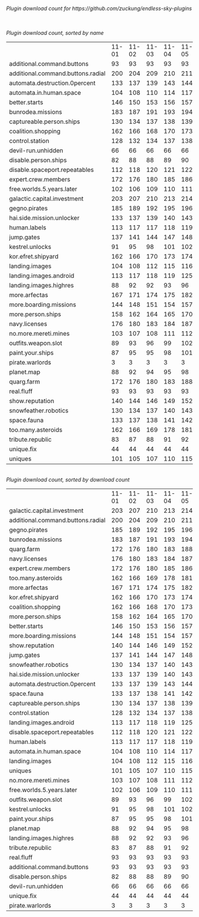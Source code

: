 <h6>Plugin download count for https://github.com/zuckung/endless-sky-plugins<br>
<br>
<h6>Plugin download count, sorted by name<br>
<table>
	<tr>
		<td></td>
		<td>11-01</td>
		<td>11-02</td>
		<td>11-03</td>
		<td>11-04</td>
		<td>11-05</td>
		<td>11-06</td>
		<td>11-07</td>
		<td>today +</td>
	</tr>
	<tr>
		<td>additional.command.buttons</td>
		<td>93</td>
		<td>93</td>
		<td>93</td>
		<td>93</td>
		<td>93</td>
		<td>93</td>
		<td>93</td>
		<td></td>
	</tr>
	<tr>
		<td>additional.command.buttons.radial</td>
		<td>200</td>
		<td>204</td>
		<td>209</td>
		<td>210</td>
		<td>211</td>
		<td>211</td>
		<td>211</td>
		<td></td>
	</tr>
	<tr>
		<td>automata.destruction.0percent</td>
		<td>133</td>
		<td>137</td>
		<td>139</td>
		<td>143</td>
		<td>144</td>
		<td>144</td>
		<td>144</td>
		<td></td>
	</tr>
	<tr>
		<td>automata.in.human.space</td>
		<td>104</td>
		<td>108</td>
		<td>110</td>
		<td>114</td>
		<td>117</td>
		<td>117</td>
		<td>117</td>
		<td></td>
	</tr>
	<tr>
		<td>better.starts</td>
		<td>146</td>
		<td>150</td>
		<td>153</td>
		<td>156</td>
		<td>157</td>
		<td>159</td>
		<td>159</td>
		<td></td>
	</tr>
	<tr>
		<td>bunrodea.missions</td>
		<td>183</td>
		<td>187</td>
		<td>191</td>
		<td>193</td>
		<td>194</td>
		<td>196</td>
		<td>196</td>
		<td></td>
	</tr>
	<tr>
		<td>captureable.person.ships</td>
		<td>130</td>
		<td>134</td>
		<td>137</td>
		<td>138</td>
		<td>139</td>
		<td>141</td>
		<td>141</td>
		<td></td>
	</tr>
	<tr>
		<td>coalition.shopping</td>
		<td>162</td>
		<td>166</td>
		<td>168</td>
		<td>170</td>
		<td>173</td>
		<td>175</td>
		<td>175</td>
		<td></td>
	</tr>
	<tr>
		<td>control.station</td>
		<td>128</td>
		<td>132</td>
		<td>134</td>
		<td>137</td>
		<td>138</td>
		<td>140</td>
		<td>140</td>
		<td></td>
	</tr>
	<tr>
		<td>devil-run.unhidden</td>
		<td>66</td>
		<td>66</td>
		<td>66</td>
		<td>66</td>
		<td>66</td>
		<td>66</td>
		<td>66</td>
		<td></td>
	</tr>
	<tr>
		<td>disable.person.ships</td>
		<td>82</td>
		<td>88</td>
		<td>88</td>
		<td>89</td>
		<td>90</td>
		<td>90</td>
		<td>90</td>
		<td></td>
	</tr>
	<tr>
		<td>disable.spaceport.repeatables</td>
		<td>112</td>
		<td>118</td>
		<td>120</td>
		<td>121</td>
		<td>122</td>
		<td>122</td>
		<td>122</td>
		<td></td>
	</tr>
	<tr>
		<td>expert.crew.members</td>
		<td>172</td>
		<td>176</td>
		<td>180</td>
		<td>185</td>
		<td>186</td>
		<td>186</td>
		<td>186</td>
		<td></td>
	</tr>
	<tr>
		<td>free.worlds.5.years.later</td>
		<td>102</td>
		<td>106</td>
		<td>109</td>
		<td>110</td>
		<td>111</td>
		<td>111</td>
		<td>111</td>
		<td></td>
	</tr>
	<tr>
		<td>galactic.capital.investment</td>
		<td>203</td>
		<td>207</td>
		<td>210</td>
		<td>213</td>
		<td>214</td>
		<td>214</td>
		<td>214</td>
		<td></td>
	</tr>
	<tr>
		<td>gegno.pirates</td>
		<td>185</td>
		<td>189</td>
		<td>192</td>
		<td>195</td>
		<td>196</td>
		<td>199</td>
		<td>199</td>
		<td></td>
	</tr>
	<tr>
		<td>hai.side.mission.unlocker</td>
		<td>133</td>
		<td>137</td>
		<td>139</td>
		<td>140</td>
		<td>143</td>
		<td>145</td>
		<td>145</td>
		<td></td>
	</tr>
	<tr>
		<td>human.labels</td>
		<td>113</td>
		<td>117</td>
		<td>117</td>
		<td>118</td>
		<td>119</td>
		<td>119</td>
		<td>119</td>
		<td></td>
	</tr>
	<tr>
		<td>jump.gates</td>
		<td>137</td>
		<td>141</td>
		<td>144</td>
		<td>147</td>
		<td>148</td>
		<td>148</td>
		<td>148</td>
		<td></td>
	</tr>
	<tr>
		<td>kestrel.unlocks</td>
		<td>91</td>
		<td>95</td>
		<td>98</td>
		<td>101</td>
		<td>102</td>
		<td>102</td>
		<td>102</td>
		<td></td>
	</tr>
	<tr>
		<td>kor.efret.shipyard</td>
		<td>162</td>
		<td>166</td>
		<td>170</td>
		<td>173</td>
		<td>174</td>
		<td>177</td>
		<td>177</td>
		<td></td>
	</tr>
	<tr>
		<td>landing.images</td>
		<td>104</td>
		<td>108</td>
		<td>112</td>
		<td>115</td>
		<td>116</td>
		<td>116</td>
		<td>116</td>
		<td></td>
	</tr>
	<tr>
		<td>landing.images.android</td>
		<td>113</td>
		<td>117</td>
		<td>118</td>
		<td>119</td>
		<td>125</td>
		<td>125</td>
		<td>125</td>
		<td></td>
	</tr>
	<tr>
		<td>landing.images.highres</td>
		<td>88</td>
		<td>92</td>
		<td>92</td>
		<td>93</td>
		<td>96</td>
		<td>96</td>
		<td>96</td>
		<td></td>
	</tr>
	<tr>
		<td>more.arfectas</td>
		<td>167</td>
		<td>171</td>
		<td>174</td>
		<td>175</td>
		<td>182</td>
		<td>185</td>
		<td>185</td>
		<td></td>
	</tr>
	<tr>
		<td>more.boarding.missions</td>
		<td>144</td>
		<td>148</td>
		<td>151</td>
		<td>154</td>
		<td>157</td>
		<td>157</td>
		<td>157</td>
		<td></td>
	</tr>
	<tr>
		<td>more.person.ships</td>
		<td>158</td>
		<td>162</td>
		<td>164</td>
		<td>165</td>
		<td>170</td>
		<td>172</td>
		<td>172</td>
		<td></td>
	</tr>
	<tr>
		<td>navy.licenses</td>
		<td>176</td>
		<td>180</td>
		<td>183</td>
		<td>184</td>
		<td>187</td>
		<td>190</td>
		<td>190</td>
		<td></td>
	</tr>
	<tr>
		<td>no.more.mereti.mines</td>
		<td>103</td>
		<td>107</td>
		<td>108</td>
		<td>111</td>
		<td>112</td>
		<td>114</td>
		<td>114</td>
		<td></td>
	</tr>
	<tr>
		<td>outfits.weapon.slot</td>
		<td>89</td>
		<td>93</td>
		<td>96</td>
		<td>99</td>
		<td>102</td>
		<td>102</td>
		<td>102</td>
		<td></td>
	</tr>
	<tr>
		<td>paint.your.ships</td>
		<td>87</td>
		<td>95</td>
		<td>95</td>
		<td>98</td>
		<td>101</td>
		<td>101</td>
		<td>101</td>
		<td></td>
	</tr>
	<tr>
		<td>pirate.warlords</td>
		<td>3</td>
		<td>3</td>
		<td>3</td>
		<td>3</td>
		<td>3</td>
		<td>3</td>
		<td>3</td>
		<td></td>
	</tr>
	<tr>
		<td>planet.map</td>
		<td>88</td>
		<td>92</td>
		<td>94</td>
		<td>95</td>
		<td>98</td>
		<td>98</td>
		<td>98</td>
		<td></td>
	</tr>
	<tr>
		<td>quarg.farm</td>
		<td>172</td>
		<td>176</td>
		<td>180</td>
		<td>183</td>
		<td>188</td>
		<td>190</td>
		<td>190</td>
		<td></td>
	</tr>
	<tr>
		<td>real.fluff</td>
		<td>93</td>
		<td>93</td>
		<td>93</td>
		<td>93</td>
		<td>93</td>
		<td>93</td>
		<td>93</td>
		<td></td>
	</tr>
	<tr>
		<td>show.reputation</td>
		<td>140</td>
		<td>144</td>
		<td>146</td>
		<td>149</td>
		<td>152</td>
		<td>153</td>
		<td>153</td>
		<td></td>
	</tr>
	<tr>
		<td>snowfeather.robotics</td>
		<td>130</td>
		<td>134</td>
		<td>137</td>
		<td>140</td>
		<td>143</td>
		<td>145</td>
		<td>145</td>
		<td></td>
	</tr>
	<tr>
		<td>space.fauna</td>
		<td>133</td>
		<td>137</td>
		<td>138</td>
		<td>141</td>
		<td>142</td>
		<td>142</td>
		<td>142</td>
		<td></td>
	</tr>
	<tr>
		<td>too.many.asteroids</td>
		<td>162</td>
		<td>166</td>
		<td>169</td>
		<td>178</td>
		<td>181</td>
		<td>185</td>
		<td>185</td>
		<td></td>
	</tr>
	<tr>
		<td>tribute.republic</td>
		<td>83</td>
		<td>87</td>
		<td>88</td>
		<td>91</td>
		<td>92</td>
		<td>94</td>
		<td>94</td>
		<td></td>
	</tr>
	<tr>
		<td>unique.fix</td>
		<td>44</td>
		<td>44</td>
		<td>44</td>
		<td>44</td>
		<td>44</td>
		<td>44</td>
		<td>44</td>
		<td></td>
	</tr>
	<tr>
		<td>uniques</td>
		<td>101</td>
		<td>105</td>
		<td>107</td>
		<td>110</td>
		<td>115</td>
		<td>115</td>
		<td>115</td>
		<td></td>
	</tr>
</table>
</h6>
<h6>Plugin download count, sorted by download count<br>
<table>
	<tr>
		<td></td>
		<td>11-01</td>
		<td>11-02</td>
		<td>11-03</td>
		<td>11-04</td>
		<td>11-05</td>
		<td>11-06</td>
		<td>11-07</td>
		<td>today +</td>
	</tr>
	<tr>
		<td>galactic.capital.investment</td>
		<td>203</td>
		<td>207</td>
		<td>210</td>
		<td>213</td>
		<td>214</td>
		<td>214</td>
		<td>214</td>
		<td></td>
	</tr>
	<tr>
		<td>additional.command.buttons.radial</td>
		<td>200</td>
		<td>204</td>
		<td>209</td>
		<td>210</td>
		<td>211</td>
		<td>211</td>
		<td>211</td>
		<td></td>
	</tr>
	<tr>
		<td>gegno.pirates</td>
		<td>185</td>
		<td>189</td>
		<td>192</td>
		<td>195</td>
		<td>196</td>
		<td>199</td>
		<td>199</td>
		<td></td>
	</tr>
	<tr>
		<td>bunrodea.missions</td>
		<td>183</td>
		<td>187</td>
		<td>191</td>
		<td>193</td>
		<td>194</td>
		<td>196</td>
		<td>196</td>
		<td></td>
	</tr>
	<tr>
		<td>quarg.farm</td>
		<td>172</td>
		<td>176</td>
		<td>180</td>
		<td>183</td>
		<td>188</td>
		<td>190</td>
		<td>190</td>
		<td></td>
	</tr>
	<tr>
		<td>navy.licenses</td>
		<td>176</td>
		<td>180</td>
		<td>183</td>
		<td>184</td>
		<td>187</td>
		<td>190</td>
		<td>190</td>
		<td></td>
	</tr>
	<tr>
		<td>expert.crew.members</td>
		<td>172</td>
		<td>176</td>
		<td>180</td>
		<td>185</td>
		<td>186</td>
		<td>186</td>
		<td>186</td>
		<td></td>
	</tr>
	<tr>
		<td>too.many.asteroids</td>
		<td>162</td>
		<td>166</td>
		<td>169</td>
		<td>178</td>
		<td>181</td>
		<td>185</td>
		<td>185</td>
		<td></td>
	</tr>
	<tr>
		<td>more.arfectas</td>
		<td>167</td>
		<td>171</td>
		<td>174</td>
		<td>175</td>
		<td>182</td>
		<td>185</td>
		<td>185</td>
		<td></td>
	</tr>
	<tr>
		<td>kor.efret.shipyard</td>
		<td>162</td>
		<td>166</td>
		<td>170</td>
		<td>173</td>
		<td>174</td>
		<td>177</td>
		<td>177</td>
		<td></td>
	</tr>
	<tr>
		<td>coalition.shopping</td>
		<td>162</td>
		<td>166</td>
		<td>168</td>
		<td>170</td>
		<td>173</td>
		<td>175</td>
		<td>175</td>
		<td></td>
	</tr>
	<tr>
		<td>more.person.ships</td>
		<td>158</td>
		<td>162</td>
		<td>164</td>
		<td>165</td>
		<td>170</td>
		<td>172</td>
		<td>172</td>
		<td></td>
	</tr>
	<tr>
		<td>better.starts</td>
		<td>146</td>
		<td>150</td>
		<td>153</td>
		<td>156</td>
		<td>157</td>
		<td>159</td>
		<td>159</td>
		<td></td>
	</tr>
	<tr>
		<td>more.boarding.missions</td>
		<td>144</td>
		<td>148</td>
		<td>151</td>
		<td>154</td>
		<td>157</td>
		<td>157</td>
		<td>157</td>
		<td></td>
	</tr>
	<tr>
		<td>show.reputation</td>
		<td>140</td>
		<td>144</td>
		<td>146</td>
		<td>149</td>
		<td>152</td>
		<td>153</td>
		<td>153</td>
		<td></td>
	</tr>
	<tr>
		<td>jump.gates</td>
		<td>137</td>
		<td>141</td>
		<td>144</td>
		<td>147</td>
		<td>148</td>
		<td>148</td>
		<td>148</td>
		<td></td>
	</tr>
	<tr>
		<td>snowfeather.robotics</td>
		<td>130</td>
		<td>134</td>
		<td>137</td>
		<td>140</td>
		<td>143</td>
		<td>145</td>
		<td>145</td>
		<td></td>
	</tr>
	<tr>
		<td>hai.side.mission.unlocker</td>
		<td>133</td>
		<td>137</td>
		<td>139</td>
		<td>140</td>
		<td>143</td>
		<td>145</td>
		<td>145</td>
		<td></td>
	</tr>
	<tr>
		<td>automata.destruction.0percent</td>
		<td>133</td>
		<td>137</td>
		<td>139</td>
		<td>143</td>
		<td>144</td>
		<td>144</td>
		<td>144</td>
		<td></td>
	</tr>
	<tr>
		<td>space.fauna</td>
		<td>133</td>
		<td>137</td>
		<td>138</td>
		<td>141</td>
		<td>142</td>
		<td>142</td>
		<td>142</td>
		<td></td>
	</tr>
	<tr>
		<td>captureable.person.ships</td>
		<td>130</td>
		<td>134</td>
		<td>137</td>
		<td>138</td>
		<td>139</td>
		<td>141</td>
		<td>141</td>
		<td></td>
	</tr>
	<tr>
		<td>control.station</td>
		<td>128</td>
		<td>132</td>
		<td>134</td>
		<td>137</td>
		<td>138</td>
		<td>140</td>
		<td>140</td>
		<td></td>
	</tr>
	<tr>
		<td>landing.images.android</td>
		<td>113</td>
		<td>117</td>
		<td>118</td>
		<td>119</td>
		<td>125</td>
		<td>125</td>
		<td>125</td>
		<td></td>
	</tr>
	<tr>
		<td>disable.spaceport.repeatables</td>
		<td>112</td>
		<td>118</td>
		<td>120</td>
		<td>121</td>
		<td>122</td>
		<td>122</td>
		<td>122</td>
		<td></td>
	</tr>
	<tr>
		<td>human.labels</td>
		<td>113</td>
		<td>117</td>
		<td>117</td>
		<td>118</td>
		<td>119</td>
		<td>119</td>
		<td>119</td>
		<td></td>
	</tr>
	<tr>
		<td>automata.in.human.space</td>
		<td>104</td>
		<td>108</td>
		<td>110</td>
		<td>114</td>
		<td>117</td>
		<td>117</td>
		<td>117</td>
		<td></td>
	</tr>
	<tr>
		<td>landing.images</td>
		<td>104</td>
		<td>108</td>
		<td>112</td>
		<td>115</td>
		<td>116</td>
		<td>116</td>
		<td>116</td>
		<td></td>
	</tr>
	<tr>
		<td>uniques</td>
		<td>101</td>
		<td>105</td>
		<td>107</td>
		<td>110</td>
		<td>115</td>
		<td>115</td>
		<td>115</td>
		<td></td>
	</tr>
	<tr>
		<td>no.more.mereti.mines</td>
		<td>103</td>
		<td>107</td>
		<td>108</td>
		<td>111</td>
		<td>112</td>
		<td>114</td>
		<td>114</td>
		<td></td>
	</tr>
	<tr>
		<td>free.worlds.5.years.later</td>
		<td>102</td>
		<td>106</td>
		<td>109</td>
		<td>110</td>
		<td>111</td>
		<td>111</td>
		<td>111</td>
		<td></td>
	</tr>
	<tr>
		<td>outfits.weapon.slot</td>
		<td>89</td>
		<td>93</td>
		<td>96</td>
		<td>99</td>
		<td>102</td>
		<td>102</td>
		<td>102</td>
		<td></td>
	</tr>
	<tr>
		<td>kestrel.unlocks</td>
		<td>91</td>
		<td>95</td>
		<td>98</td>
		<td>101</td>
		<td>102</td>
		<td>102</td>
		<td>102</td>
		<td></td>
	</tr>
	<tr>
		<td>paint.your.ships</td>
		<td>87</td>
		<td>95</td>
		<td>95</td>
		<td>98</td>
		<td>101</td>
		<td>101</td>
		<td>101</td>
		<td></td>
	</tr>
	<tr>
		<td>planet.map</td>
		<td>88</td>
		<td>92</td>
		<td>94</td>
		<td>95</td>
		<td>98</td>
		<td>98</td>
		<td>98</td>
		<td></td>
	</tr>
	<tr>
		<td>landing.images.highres</td>
		<td>88</td>
		<td>92</td>
		<td>92</td>
		<td>93</td>
		<td>96</td>
		<td>96</td>
		<td>96</td>
		<td></td>
	</tr>
	<tr>
		<td>tribute.republic</td>
		<td>83</td>
		<td>87</td>
		<td>88</td>
		<td>91</td>
		<td>92</td>
		<td>94</td>
		<td>94</td>
		<td></td>
	</tr>
	<tr>
		<td>real.fluff</td>
		<td>93</td>
		<td>93</td>
		<td>93</td>
		<td>93</td>
		<td>93</td>
		<td>93</td>
		<td>93</td>
		<td></td>
	</tr>
	<tr>
		<td>additional.command.buttons</td>
		<td>93</td>
		<td>93</td>
		<td>93</td>
		<td>93</td>
		<td>93</td>
		<td>93</td>
		<td>93</td>
		<td></td>
	</tr>
	<tr>
		<td>disable.person.ships</td>
		<td>82</td>
		<td>88</td>
		<td>88</td>
		<td>89</td>
		<td>90</td>
		<td>90</td>
		<td>90</td>
		<td></td>
	</tr>
	<tr>
		<td>devil-run.unhidden</td>
		<td>66</td>
		<td>66</td>
		<td>66</td>
		<td>66</td>
		<td>66</td>
		<td>66</td>
		<td>66</td>
		<td></td>
	</tr>
	<tr>
		<td>unique.fix</td>
		<td>44</td>
		<td>44</td>
		<td>44</td>
		<td>44</td>
		<td>44</td>
		<td>44</td>
		<td>44</td>
		<td></td>
	</tr>
	<tr>
		<td>pirate.warlords</td>
		<td>3</td>
		<td>3</td>
		<td>3</td>
		<td>3</td>
		<td>3</td>
		<td>3</td>
		<td>3</td>
		<td></td>
	</tr>
</table>
</h6>
